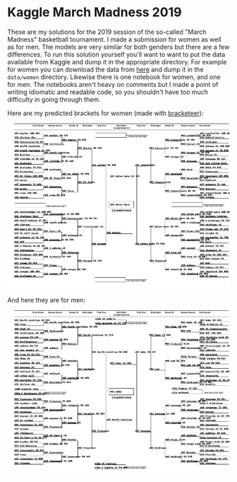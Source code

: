 # Kaggle March Madness 2019

These are my solutions for the 2019 session of the so-called "March Madness" basketball tournament. I made a submission for women as well as for men. The models are very similar for both genders but there are a few differences. To run this solution yourself you'll want to want to put the data available from Kaggle and dump it in the appropriate directory. For example for women you can download the data from [here](https://www.kaggle.com/c/womens-machine-learning-competition-2019/data) and dump it in the `data/women` directory. Likewise there is one notebook for women, and one for men. The notebooks aren't heavy on comments but I made a point of writing idiomatic and readable code, so you shouldn't have too much difficulty in going through them.

Here are my predicted brackets for women (made with [bracketeer](https://github.com/cshaley/bracketeer/)):

![brackets_women](brackets_women.png)

And here they are for men:

![brackets_men](brackets_men.png)
